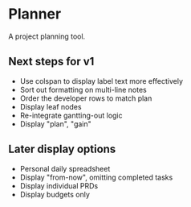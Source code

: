 # Planner

A project planning tool.

## Next steps for v1
*  Use colspan to display label text more effectively
*  Sort out formatting on multi-line notes
*  Order the developer rows to match plan
*  Display leaf nodes
*  Re-integrate gantting-out logic
*  Display "plan", "gain"

## Later display options
*  Personal daily spreadsheet
*  Display "from-now", omitting completed tasks
*  Display individual PRDs
*  Display budgets only

